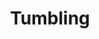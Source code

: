 --- 
title: "Tumbling"
publishdate: "2019-6-5T16:48:46+02:00"
src: "https://365manga.net/manga/tumbling"
image: "https://data.365manga.net/images/thumbnails/16169-tumbling.jpg"
description: "Yuuta Takenata has dreamed of being a gymnast ever since he was a little kid, so when he gets into high school he starts the Boy's Rhythmic Gymnastics team. Then, the club advisor forces them to take the delinquent Azuma Wataru under their wing. He's loud, whiny and has absolutely no interest in gymnastics. Yuuta just gives up on him, telling to stop coming to the practices. But when Wataru…"
---